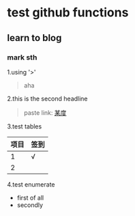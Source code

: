 # test github functions
## learn to blog
### mark sth 
1.using '>'
>aha

2.this is the second headline

> paste link: [某度](http://www.baidu.com/)

3.test tables

项目|签到
:--------|:--------
1|√|
2||

4.test enumerate

* first of all
* secondly
